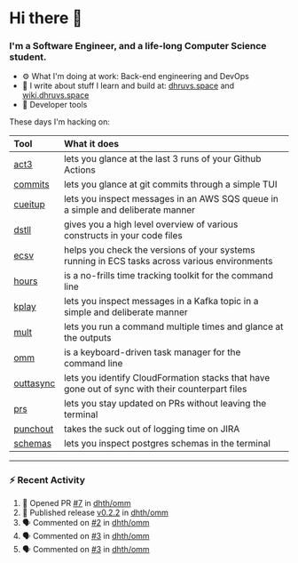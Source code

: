 Hi there 👋
===

### I'm a Software Engineer, and a life-long Computer Science student.


- ⚙️  What I'm doing at work: Back-end engineering and DevOps
- 🌱 I write about stuff I learn and build at:
    [dhruvs.space](https://dhruvs.space) and [wiki.dhruvs.space](https://wiki.dhruvs.space)
- 💙 Developer tools

These days I'm hacking on:

| Tool                                           | What it does                                                                                    |
|:-----------------------------------------------|:------------------------------------------------------------------------------------------------|
| [act3](https://github.com/dhth/act3)           | lets you glance at the last 3 runs of your Github Actions                                       |
| [commits](https://github.com/dhth/commits)     | lets you glance at git commits through a simple TUI                                             |
| [cueitup](https://github.com/dhth/cueitup)     | lets you inspect messages in an AWS SQS queue in a simple and deliberate manner                 |
| [dstll](https://github.com/dhth/dstll)         | gives you a high level overview of various constructs in your code files                        |
| [ecsv](https://github.com/dhth/ecsv)           | helps you check the versions of your systems running in ECS tasks across various environments   |
| [hours](https://github.com/dhth/hours)         | is a no-frills time tracking toolkit for the command line                                       |
| [kplay](https://github.com/dhth/kplay)         | lets you inspect messages in a Kafka topic in a simple and deliberate manner                    |
| [mult](https://github.com/dhth/mult)           | lets you run a command multiple times and glance at the outputs                                 |
| [omm](https://github.com/dhth/omm)             | is a keyboard-driven task manager for the command line                                          |
| [outtasync](https://github.com/dhth/outtasync) | lets you identify CloudFormation stacks that have gone out of sync with their counterpart files |
| [prs](https://github.com/dhth/prs)             | lets you stay updated on PRs without leaving the terminal                                       |
| [punchout](https://github.com/dhth/punchout)   | takes the suck out of logging time on JIRA                                                      |
| [schemas](https://github.com/dhth/schemas)     | lets you inspect postgres schemas in the terminal                                               |

---

### :zap: Recent Activity

<!--START_SECTION:activity-->
1. 💪 Opened PR [#7](https://github.com/dhth/omm/pull/7) in [dhth/omm](https://github.com/dhth/omm)
2. 🚀 Published release [v0.2.2](https://github.com/dhth/omm/releases/tag/v0.2.2) in [dhth/omm](https://github.com/dhth/omm)
3. 🗣 Commented on [#2](https://github.com/dhth/omm/issues/2#issuecomment-2228149227) in [dhth/omm](https://github.com/dhth/omm)
4. 🗣 Commented on [#3](https://github.com/dhth/omm/issues/3#issuecomment-2227833113) in [dhth/omm](https://github.com/dhth/omm)
5. 🗣 Commented on [#3](https://github.com/dhth/omm/issues/3#issuecomment-2227517191) in [dhth/omm](https://github.com/dhth/omm)
<!--END_SECTION:activity-->
